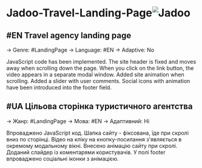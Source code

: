# Jadoo-Travel-Landing-Page![Jadoo](https://github.com/Moonamee/Jadoo-Travel-Landing-Page/assets/116831065/68149ab9-9a9b-4953-9552-65f69b76df2d)


#EN Travel agency landing page
-------------------------------------------------------------------------
→ Genre: #LandingPage 
→ Language: #EN 
→ Adaptive: No

JavaScript code has been implemented. 
The site header is fixed and moves away when scrolling down the page. 
When you click on the link button, the video appears in a separate modal window. 
Added site animation when scrolling. 
Added a slider with user comments. 
Social icons with animation have been introduced into the footer field.

#UA Цільова сторінка туристичного агентства
-------------------------------------------------------------------------
→ Жанр: #LandingPage 
→ Мова: #EN 
→ Адаптивний: Ні

Впроваджено JavaScript код. 
Шапка сайту - фіксована, їде при скролі вниз по сторінці. 
Відео на кліку на кнопку-посилання з'являється в окремому модальному вікні. 
Внесено анімацію сайту при скролі. 
Доданий слайдер із коментарями користувачів. 
У полі footer впроваджено соціальні іконки з анімацією.
